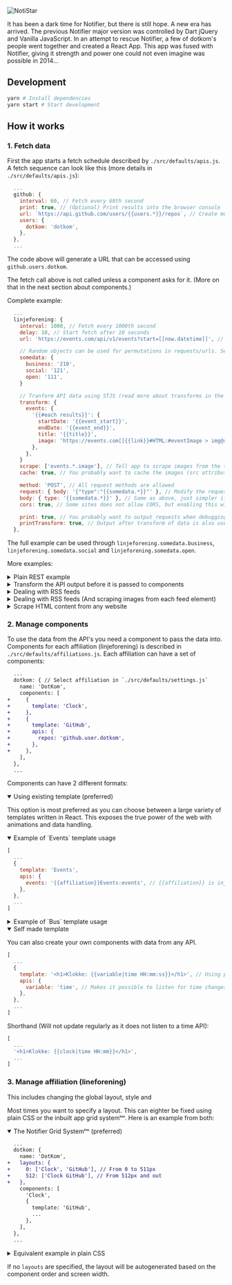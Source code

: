 ![NotiStar](https://i.imgur.com/i78hOG1.png)

<!--![Storytime](https://i.imgur.com/ZXXFkQM.png)-->

It has been a dark time for
Notifier, but there is still
hope. A new era has arrived.
The previous Notifier major version
was controlled by Dart jQuery and
Vanilla JavaScript. In an attempt
to rescue Notifier, a few of
dotkom's people went together
and created a React App. This app
was fused with Notifier, giving
it strength and power one could
not even imagine was possible
in 2014...

## Development

```bash
yarn # Install dependencies
yarn start # Start development
```

## How it works

### 1. Fetch data

First the app starts a fetch schedule described by `./src/defaults/apis.js`. A fetch sequence can look like this (more details in `./src/defaults/apis.js`):

```javascript
  ...
  github: {
    interval: 60, // Fetch every 60th second
    print: true, // (Optional) Print results into the browser console
    url: `https://api.github.com/users/{{users.*}}/repos`, // Create multiple URLs from users. Currently 'dotkom' is the only user
    users: {
      dotkom: 'dotkom',
    },
  },
  ...
```

The code above will generate a URL that can be accessed using `github.users.dotkom`.

The fetch call above is not called unless a component asks for it. (More on that in the next section about components.)

Complete example:

```javascript
  ...
  linjeforening: {
    interval: 1000, // Fetch every 1000th second
    delay: 10, // Start fetch after 10 seconds
    url: 'https://events.com/api/v1/events?start=[[now.datetime]]', // Any URL, can use datestamps from current time

    // Random objects can be used for permutations in requests/urls. See the body below or the url from previous example
    somedata: {
      business: '210',
      social: '121',
      open: '111',
    }

    // Tranform API data using STJS (read more about transforms in the examples below)
    transform: {
      events: {
        '{{#each results}}': {
          startDate: '{{event_start}}',
          endDate: '{{event_end}}',
          title: '{{title}}',
          image: 'https://events.com[[{{link}}#HTML:#eventImage > img@src]]', // [[What to scrape:selector@attribute]]
        },
      },
    }
    scrape: ['events.*.image'], // Tell app to scrape images from the transform above
    cache: true, // You probably want to cache the images (src attribute values) above

    method: 'POST', // All request methods are allowed
    request: { body: '{"type":"{{somedata.*}}"' }, // Modify the request with headers and stuff. Can use permuations on body
    body: { type: '{{somedata.*}}' }, // Same as above, just simpler if only body is needed
    cors: true, // Some sites does not allow CORS, but enabling this will allow everything

    print: true, // You probably want to output requests when debugging
    printTransform: true, // Output after transform of data is also useful
  },
```

The full example can be used through `linjeforening.somedata.business`, `linjeforening.somedata.social` and `linjeforening.somedata.open`.

More examples:

<details>
<summary>Plain REST example</summary>

```javascript
  ...
  githubDotKom: {
    interval: 60,
    url: `https://api.github.com/users/dotkom`,
  },
  ...
```

Available through: `githubDotkom`

</details>

<details>
<summary>Transform the API output before it is passed to components</summary>

We use STJS to transform the input from the API data. This is for example useful when using multiple event APIs and you want a spesific structure on the data passed to the components.

You can read about STJS transforms here: https://selecttransform.github.io/site/transform.html

```diff
  ...
  githubDotKom: {
    interval: 60,
    url: `https://api.github.com/users/dotkom`,
+   transform: {
+     image: '{{avatar_url}}',
+     description: '{{bio}}',
+     url: '{{html_url}}',
+   }
  },
  ...
```

Output:

```javascript
{
  image: 'https://avatars0.githubusercontent.com/u/693951?v=4',
  description: 'Drifts- og utviklingskomiteen i Online, linjeforeningen for Informatikk ved NTNU.',
  url: 'https://github.com/dotkom',
}
```

</details>

<details>
<summary>Dealing with RSS feeds</summary>

When dealing with other formats than JSON, you can specify this by appending these to the URL:

- `{URL}#GET (JSON => JSON)`
- `{URL}#POST[#body] (JSON => JSON)`
- `{URL}#RSS (XML => JSON)`
- `{URL}#HTML[:query-selector[(at)attribute]] (HTML => HTML)`
- `{URL}#TEXT (Plain text => Plain text)`
- More info on this in `./src/defaults/apis.js`.

```javascript
  ...
  redditArticles: {
    interval: 86400,
    url: `https://www.reddit.com/.rss#RSS`, // <-- Appended #RSS
    transform: {
      articles: {
        '{{#each feed.entry}}': {
          title: '{{title[0]}}',
          date: '{{updated[0]}}',
          link: '{{link[0].$.href}}',
          author: '{{author[0].name}}',
          image: 'https://www.redditstatic.com/new-icon.png',
        },
      },
    },
  },
  ...
```

Output:

```javascript
{
  articles: [
    {
      title: 'Witcher III (My last comic)',
      date: '1970-01-01T23:41:07+00:00',
      link: 'https://www.reddit.com/r/gaming/comments/ajdml1/witcher_iii_my_last_comic/',
      author: '/u/SrGrafo',
      image: 'https://www.redditstatic.com/new-icon.png',
    },
    ...
  ]
}
```

</details>

<details>
<summary>Dealing with RSS feeds (And scraping images from each feed element)</summary>

```diff
  ...
  vgArticles: {
    interval: 86400,
    url: `https://www.vg.no/rss/feed/?categories=1068&limit=10#RSS`,
+   cache: true,
+   scrape: ['articles.*.author'],
    transform: {
      articles: {
        '{{#each rss.channel[0].item}}': {
          title: '{{title[0]}}',
          date: '{{pubDate[0]}}',
          link: '{{link[0]}}',
+         author: '[[{{link[0]}}#HTML:article > div > ul > li]]',
          image: '{{image[0]}}',
        },
      },
    },
  },
  ...
```

Output:

```javascript
{
  articles: [
    {
      title: 'Tittel på artikkel',
      date: 'Thu, 01 Jan 1970 23:01:00 +0100',
      link: 'http://www.vg.no/nyheter/innenriks/...',
      author: 'Ola Normann',
      image: 'https://imbo.vgc.no/users/vgno/images/451f60dc338...',
    },
    ...
  ]
}
```

</details>

<details>
<summary>Scrape HTML content from any website</summary>

A lot of websites does not have a JSON API and it is therefore handy to be able to fetch spesific data from an element in a HTML document.

The syntax for retrieving HTML is like this:

- `{URL}#HTML[:query-selector[(at)attribute]] (HTML => HTML)`

```diff
  ...
  komplett: {
    interval: 60,
+    url: `https://www.komplett.no/product/823822/tv-lyd-bilde/hodetelefoner/hodetelefoner/bose-qc-25-hodetelefon-apple#HTML:.product-main-info-stockstatus > div > div > span`,
+    cors: true,
  },
  ...
```

Output:

```javascript
{
  state: '20+ stk. på lager.',
}
```

</details>

### 2. Manage components

To use the data from the API's you need a component to pass the data into. Components for each affiliation (linjeforening) is described in `./src/defaults/affiliations.js`. Each affiliation can have a set of components:

```diff
  ...
  dotkom: { // Select affiliation in `./src/defaults/settings.js`
    name: 'DotKom',
    components: [
+     {
+       template: 'Clock',
+     },
+     {
+       template: 'GitHub',
+       apis: {
+         repos: 'github.user.dotkom',
+       },
+     },
    ],
  },
  ...
```

Components can have 2 different formats:

<details open>
<summary>Using existing template (preferred)</summary>

This option is most preferred as you can choose between a large variety of templates written in React. This exposes the true power of the web with animations and data handling.

<details open>
<summary>Example of `Events` template usage</summary>

```javascript
[
  ...
  {
    template: 'Events',
    apis: {
      events: '{{affiliation}}Events:events', // {{affiliation}} is injected from settings
    },
  },
  ...
]
```

</details>

<details>
<summary>Example of `Bus` template usage</summary>

```javascript
[
  ...
  {
    template: 'Bus',
    name: '{{bus:glos}}', // The bus name displayed on the screen. If none have been chosen, then bus name will be set to 'glos' as default
    count: '{{busCount}}', // Control amount of departures from settings
    apis: {
      fromCity: 'tarbus.stops.{{bus:glos}}.fromCity:departures',
      toCity: 'tarbus.stops.{{bus:glos}}.toCity:departures',
    },
  },
  ...
]
```

</details>

</details>

<details open>
<summary>Self made template</summary>

You can also create your own components with data from any API.

```javascript
[
  ...
  {
    template: '<h1>Klokke: {{variable|time HH:mm:ss}}</h1>', // Using pipe syntax to format the time from milliseconds to HH:mm:ss
    apis: {
      variable: 'time', // Makes it possible to listen for time changes
    },
  },
  ...
]
```

Shorthand (Will not update regularly as it does not listen to a time API):

```javascript
[
  ...
  '<h1>Klokke: {{clock|time HH:mm}}</h1>',
  ...
]
```

</details>

### 3. Manage affiliation (lineforening)

This includes changing the global layout, style and

Most times you want to specify a layout. This can eighter be fixed using plain CSS or the inbuilt app grid systemᵗᵐ. Here is an example from both:

<details open>
<summary>The Notifier Grid Systemᵗᵐ (preferred)</summary>

```diff
  ...
  dotkom: {
    name: 'DotKom',
+   layouts: {
+     0: ['Clock', 'GitHub'], // From 0 to 511px
+     512: ['Clock GitHub'], // From 512px and out
+   },
    components: [
      'Clock',
      {
        template: 'GitHub',
        ...
      },
    ],
  },
  ...
```

</details>

<details>
<summary>Equivalent example in plain CSS</summary>

```diff
  ...
  dotkom: {
    name: 'DotKom',
+   layouts: {}, // Deactivate layout generator
+   css: `
+   .Components {
+     grid-template: "Clock" "GitHub" / 1fr;
+   }
+   @media (min-width: 512px) {
+     .Components {
+       grid-template: "Clock GitHub" / 1fr 1fr;
+     }
+   }`,
    components: [
      'Clock',
      {
        template: 'GitHub',
        ...
      },
    ],
  },
  ...
```

</details>

If no `layouts` are specified, the layout will be autogenerated based on the component order and screen width.
